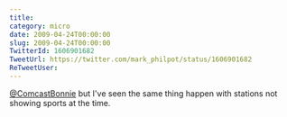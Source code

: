 ```yaml
---
title: 
category: micro
date: 2009-04-24T00:00:00
slug: 2009-04-24T00:00:00
TwitterId: 1606901682
TweetUrl: https://twitter.com/mark_philpot/status/1606901682
ReTweetUser: 
---
```


[@ComcastBonnie](https://twitter.com/ComcastBonnie) but I've seen the same thing happen with stations not showing sports at the time.